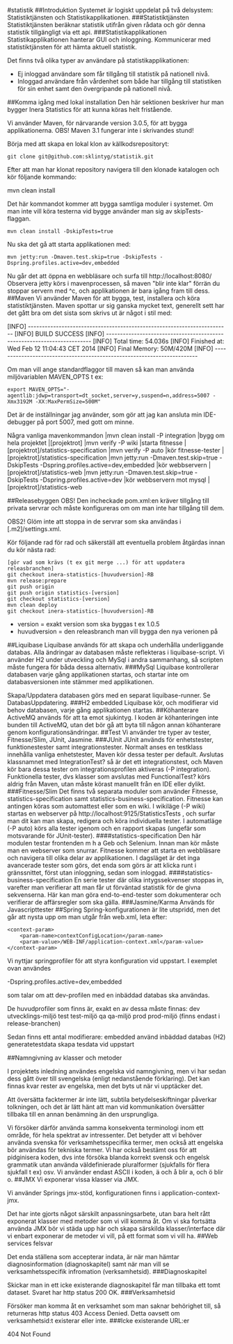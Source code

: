 #statistik
##Introduktion
Systemet är logiskt uppdelat på två delsystem: Statistiktjänsten och Statistikapplikationen.
###Statistiktjänsten
Statistiktjänsten beräknar statistik utifrån given rådata och gör denna statistik tillgängligt via ett api.
###Statistikapplikationen
Statistikapplikationen hanterar GUI och inloggning. Kommunicerar med statistiktjänsten för att hämta aktuell statistik.

Det finns två olika typer av användare på statistikapplikationen:

+ Ej inloggad användare som får tillgång till statistik på nationell nivå.
+ Inloggad användare från vårdenhet som både har tillgång till statistiken för sin enhet samt den övergripande på nationell nivå. 

##Komma igång med lokal installation
Den här sektionen beskriver hur man bygger Inera Statistics för att kunna köras helt fristående.

Vi använder Maven, för närvarande version 3.0.5, för att bygga applikationerna. OBS! Maven 3.1 fungerar inte i skrivandes stund!

Börja med att skapa en lokal klon av källkodsrepositoryt:

    git clone git@github.com:sklintyg/statistik.git

Efter att man har klonat repository navigera till den klonade katalogen och kör följande kommando:

mvn clean install

Det här kommandot kommer att bygga samtliga moduler i systemet. Om man inte vill köra testerna vid bygge använder man sig av skipTests-flaggan.

    mvn clean install -DskipTests=true

Nu ska det gå att starta applikationen med:

    mvn jetty:run -Dmaven.test.skip=true -DskipTests -Dspring.profiles.active=dev,embedded

Nu går det att öppna en webbläsare och surfa till http://localhost:8080/ Observera jetty körs i mavenprocessen, så maven "blir inte klar" förrän du stoppar servern med ^c, och applikationen är bara igång fram till dess.
##Maven
Vi använder Maven för att bygga, test, installera och köra statistiktjänsten. Maven spottar ur sig ganska mycket text, generellt sett har det gått bra om det sista som skrivs ut är något i stil med:

[INFO] ------------------------------------------------------------------------
[INFO] BUILD SUCCESS
[INFO] ------------------------------------------------------------------------
[INFO] Total time: 54.036s
[INFO] Finished at: Wed Feb 12 11:04:43 CET 2014
[INFO] Final Memory: 50M/420M
[INFO] ------------------------------------------------------------------------

Om man vill ange standardflaggor till maven så kan man använda miljövariablen MAVEN_OPTS t ex:

    export MAVEN_OPTS="-agentlib:jdwp=transport=dt_socket,server=y,suspend=n,address=5007 -Xmx3192M -XX:MaxPermSize=500M"

Det är de inställningar jag använder, som gör att jag kan ansluta min IDE-debugger på port 5007, med gott om minne.

Några vanliga mavenkommandon
|mvn clean install -P integration 	|bygg om hela projektet 	|[projektrot]
|mvn verify -P wiki 	|starta fitnesse 	|[projektrot]/statistics-specification
|mvn verify -P auto 	|kör fitnesse-tester 	|[projektrot]/statistics-specification
|mvn jetty:run -Dmaven.test.skip=true -DskipTests -Dspring.profiles.active=dev,embedded 	|kör webbservern 	|[projektrot]/statistics-web
|mvn jetty:run -Dmaven.test.skip=true -DskipTests -Dspring.profiles.active=dev 	|kör webbservern mot mysql 	|[projektrot]/statistics-web

##Releasebyggen
OBS! Den incheckade pom.xml:en kräver tillgång till privata servrar och måste konfigureras om om man inte har tillgång till dem.

OBS2! Glöm inte att stoppa in de servrar som ska användas i [.m2]/settings.xml.

Kör följande rad för rad och säkerställ att eventuella problem åtgärdas innan du kör nästa rad:

    [gör vad som krävs (t ex git merge ...) för att uppdatera releasbranchen]
    git checkout inera-statistics-[huvudversion]-RB
    mvn release:prepare
    git push origin
    git push origin statistics-[version]
    git checkout statistics-[version]
    mvn clean deploy
    git checkout inera-statistics-[huvudversion]-RB

+ version = exakt version som ska byggas t ex 1.0.5
+ huvudversion = den releasbranch man vill bygga den nya verionen på

##Liquibase
Liquibase används för att skapa och underhålla underliggande databas. Alla ändringar av databasen måste reflekteras i liquibase-script. Vi använder H2 under utveckling och MySql i andra sammanhang, så scripten måste fungera för båda dessa alternativ.
###MySql
Liquibase kontrollerar databasen varje gång applikationen startas, och startar inte om databasversionen inte stämmer med applikationen.

Skapa/Uppdatera databasen görs med en separat liquibase-runner. Se DatabasUppdatering.
###H2 embedded
Liquibase kör, och modifierar vid behov databasen, varje gång applikationen startas.
##Köhanterare
ActiveMQ används för att ta emot sjukintyg. I koden är köhanteringen inte bunden till ActiveMQ, utan det bör gå att byta till någon annan köhanterare genom konfigurationsändringar.
##Test
Vi använder tre typer av tester, Fitnesse/Slim, JUnit, Jasmine.
###JUnit
JUnit används för enhetstester, funktionestester samt integrationstester. Normalt anses en testklass innehålla vanliga enhetstester, Maven kör dessa tester per default. Avslutas klassnamnet med IntegrationTest? så är det ett integrationstest, och Maven kör bara dessa tester om integrationsprofilen aktiveras (-P integration). Funktionella tester, dvs klasser som avslutas med FunctionalTest? körs aldrig från Maven, utan måste körast manuellt från en IDE eller dylikt.
###Fitnesse/Slim
Det finns två separata moduler som använder Fitnesse, statistics-specification samt statistics-business-specification. Fitnesse kan antingen köras som automattest eller som en wiki. I wikiläge (-P wiki) startas en webserver på http://localhost:9125/StatisticsTests , och surfar man dit kan man skapa, redigera och köra individuella tester. I automatläge (-P auto) körs alla tester igenom och en rapport skapas (ungefär som motsvarande för JUnit-tester).
####statistics-specification
Den här modulen testar frontenden m h a Geb och Selenium. Innan man kör måste man en webserver som snurrar. Fitnesse kommer att starta en webbläsare och navigera till olika delar av applikationen. I dagsläget är det inga avancerade tester som görs, det enda som görs är att klicka runt i gränssnittet, först utan inloggning, sedan som inloggad.
####statistics-business-specification
En serie tester där olika intygssekvenser stoppas in, varefter man verifierar att man får ut förväntad statistik för de givna sekvenserna. Här kan man göra end-to-end-tester som dokumenterar och verifierar de affärsregler som ska gälla.
###Jasmine/Karma
Används för Javascripttester
##Spring
Spring-konfigurationen är lite utspridd, men det går att nysta upp om man utgår från web.xml, leta efter:

    <context-param>
        <param-name>contextConfigLocation</param-name>
        <param-value>/WEB-INF/application-context.xml</param-value>
    </context-param>

Vi nyttjar springprofiler för att styra konfiguration vid uppstart. I exemplet ovan användes

-Dspring.profiles.active=dev,embedded

som talar om att dev-profilen med en inbäddad databas ska användas.

De huvudprofiler som finns är, exakt en av dessa måste finnas:
dev	utvecklings-miljö
test	test-miljö
qa	qa-miljö
prod	prod-miljö (finns endast i release-branchen)

Sedan finns ett antal modifierare:
embedded	använd inbäddad databas (H2)
generatetestdata	skapa tesdata vid uppstart

##Namngivning av klasser och metoder

I projektets inledning användes engelska vid namngivning, men vi har sedan dess gått över till svengelska (enligt nedanstående förklaring). Det kan finnas kvar rester av engelska, men det byts ut när vi upptäcker det.

Att översätta facktermer är inte lätt, subtila betydelseskiftningar påverkar tolkningen, och det är lätt hänt att man vid kommunikation översätter tillbaka till en annan benämning än den ursprungliga.

Vi försöker därför använda samma konsekventa terminologi inom ett område, för hela spektrat av intressenter. Det betyder att vi behöver använda svenska för verksamhetsspecifika termer, men också att engelska bör användas för tekniska termer. Vi har också bestämt oss för att pidginisera koden, dvs inte försöka blanda korrekt svensk och engelsk grammatik utan använda väldefinierade pluralformer (sjukfalls för flera sjukfall t ex) osv. Vi använder endast ASCII i koden, ä och å blir a, och ö blir o.
##JMX
Vi exponerar vissa klasser via JMX.

Vi använder Springs jmx-stöd, konfigurationen finns i application-context-jmx.

Det har inte gjorts något särskilt anpassningsarbete, utan bara helt rått exponerat klasser med metoder som vi vill komma åt. Om vi ska fortsätta använda JMX bör vi städa upp här och skapa särskilda klasser/interface där vi enbart exponerar de metoder vi vill, på ett format som vi vill ha.
##Web services felsvar

Det enda ställena som accepterar indata, är när man hämtar diagnosinformation (diagnoskapitel) samt när man vill se verksamhetsspecifik infromation (verksamhetsid).
###Diagnoskapitel

Skickar man in ett icke existerande diagnoskapitel får man tillbaka ett tomt dataset. Svaret har http status 200 OK.
###Verksamhetsid

Försöker man komma åt en verksamhet som man saknar behörighet till, så returneras http status 403 Access Denied. Detta oavsett om verksamhetsid:t existerar eller inte.
###Icke existerande URL:er

404 Not Found 
